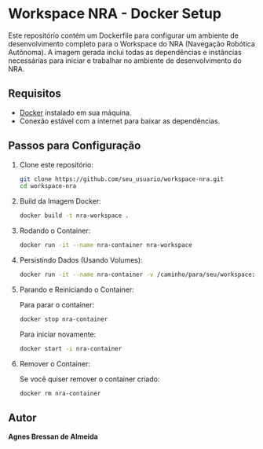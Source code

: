# Workspace NRA - Docker Setup

Este repositório contém um Dockerfile para configurar um ambiente de desenvolvimento completo para o Workspace do NRA (Navegação Robótica Autônoma). A imagem gerada inclui todas as dependências e instâncias necessárias para iniciar e trabalhar no ambiente de desenvolvimento do NRA.

## Requisitos

- [Docker](https://docs.docker.com/get-docker/) instalado em sua máquina.
- Conexão estável com a internet para baixar as dependências.

## Passos para Configuração

1. Clone este repositório:

    ```bash
    git clone https://github.com/seu_usuario/workspace-nra.git
    cd workspace-nra
    ```

2. Build da Imagem Docker:

    ```bash
    docker build -t nra-workspace .
    ```

3. Rodando o Container:

    ```bash
    docker run -it --name nra-container nra-workspace
    ```

4. Persistindo Dados (Usando Volumes):

    ```bash
    docker run -it --name nra-container -v /caminho/para/seu/workspace:/home/nra/workspace nra-workspace
    ```

5. Parando e Reiniciando o Container:

    Para parar o container:
    
    ```bash
    docker stop nra-container
    ```

    Para iniciar novamente:

    ```bash
    docker start -i nra-container
    ```

6. Remover o Container:

    Se você quiser remover o container criado:

    ```bash
    docker rm nra-container
    ```

## Autor

**Agnes Bressan de Almeida**
